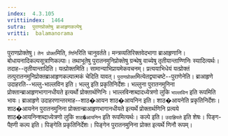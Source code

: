 ```yaml
---
index:  4.3.105
vrittiindex:  1464
sutra:  पुराणप्रोक्तेषु ब्राआहृणकल्पेषु
vritti:  balamanorama 
---
```


पुराणप्रोक्तेषु। `तेन प्रोक्त`मिति, `णिनि`रिति चानुवर्तते। मन्त्रव्यतिरिक्तवेदभागा ब्राआहृणानि। बोधायनादिकल्पसूत्राणिकल्पाः। तथाभूतेषु पुरातनमुनिप्रोक्तेषु ग्रन्थेषु वाच्येषु तृतीयान्ताण्णिनिः स्यादित्यर्थः। तदाह--तृतीयान्तादिति। यत्प्रोक्तमिति। सामान्याभिप्रायमेकवचनम्। प्रत्ययाभिधेयं यत्प्रोक्तं तत्पुरातनमुनिप्रोक्तब्राआहृणकल्पात्मकं चेदिति यावत्। `पुराणप्रोक्त`मित्येतद्व्याचष्टे--पुराणेनेति। ब्राआहृणे उदाहरति--भल्लु-भाल्लविन इति। भल्लु इति प्रकृतिनिर्देशः। भल्लुना पुरातनमुनिना प्रोक्तान्ब्राआहृणभागानधीयते इत्यर्थो प्रोक्तार्थणिनिः। भाल्लविन्शब्दादध्येत्रणो लुकि `भाल्लविन` इति रूपमिति भावः। ब्राआहृणे उदाहरणान्तरमाह--शाठ�आयन शाठ�आयनिन इति। शाठ�आयनेति प्रकृतिनिर्देशः। शाठ�आयनेन पुरातनमुनिना प्रोक्तान्ब्राआहृणभागानधीयते इत्यर्थे प्रोक्तार्थणिनि प्रत्यये शाठ�आयनिन्शब्दाध्येत्रणो लुकि `शाठ�आयनिन` इति रूपमित्यर्थः। कल्पे इति। `उदाह्रियते` इति शेषः। पिङ्ग-पैह्गी कल्प इति। पिङ्गेति प्रकृतिनिर्देशः। पिङ्गेन पुरातनमुनिना प्रोक्त इत्यर्थे णिनौ रूपम्। 

